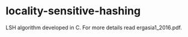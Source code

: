 # locality-sensitive-hashing

LSH algorithm developed in C. For more details read ergasia1_2016.pdf.
